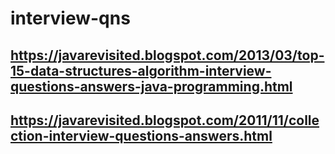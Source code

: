 # interview-qns
## https://javarevisited.blogspot.com/2013/03/top-15-data-structures-algorithm-interview-questions-answers-java-programming.html
## https://javarevisited.blogspot.com/2011/11/collection-interview-questions-answers.html
